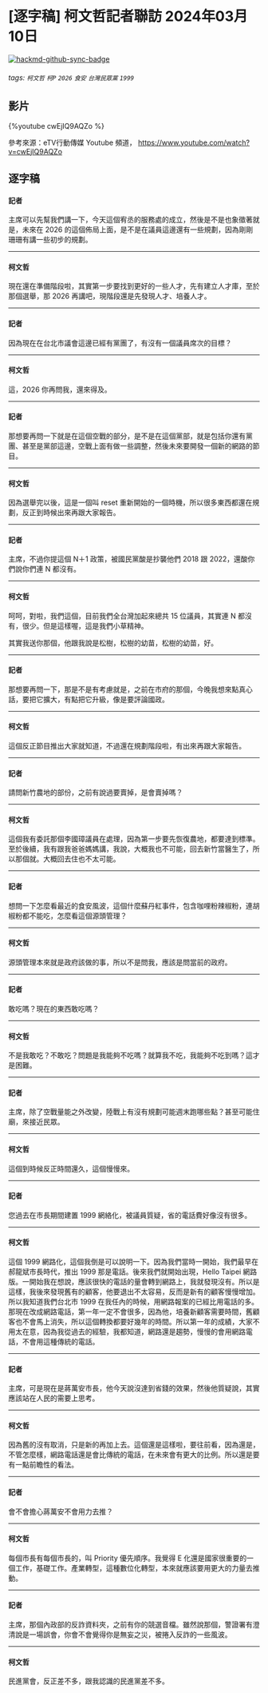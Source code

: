 # [逐字稿] 柯文哲記者聯訪 2024年03月10日

[![hackmd-github-sync-badge](https://hackmd.io/wi9PwLqsS_aHwug0Vn6WNA/badge)](https://hackmd.io/wi9PwLqsS_aHwug0Vn6WNA)


###### tags: `柯文哲` `柯P` `2026` `食安` `台灣民眾黨` `1999`

## 影片

{%youtube cwEjIQ9AQZo %}

參考來源：eTV行動傳媒 Youtube 頻道， https://www.youtube.com/watch?v=cwEjIQ9AQZo


## 逐字稿

#### 記者

主席可以先幫我們講一下，今天這個宥丞的服務處的成立，然後是不是也象徵著就是，未來在 2026 的這個佈局上面，是不是在議員這邊還有一些規劃，因為剛剛珊珊有講一些初步的規劃。

---

#### 柯文哲

現在還在準備階段啦，其實第一步要找到更好的一些人才，先有建立人才庫，至於那個選舉，那 2026 再講吧，現階段還是先發現人才、培養人才。

---

#### 記者

因為現在在台北市議會這邊已經有黨團了，有沒有一個議員席次的目標？

---

#### 柯文哲

這，2026 你再問我，還來得及。

---

#### 記者

那想要再問一下就是在這個空戰的部分，是不是在這個黨部，就是包括你還有黨團、甚至是黨部這邊，空戰上面有做一些調整，然後未來要開發一個新的網路的節目。

---

#### 柯文哲

因為選舉完以後，這是一個叫 reset 重新開始的一個時機，所以很多東西都還在規劃，反正到時候出來再跟大家報告。

---

#### 記者

主席，不過你提這個 N＋1 政策，被國民黨酸是抄襲他們 2018 跟 2022，還酸你們說你們連 N 都沒有。

---

#### 柯文哲

呵呵，對啦，我們這個，目前我們全台灣加起來總共 15 位議員，其實連 N 都沒有，很少。但是這樣喔，這是我們小草精神。

其實我送你那個，他跟我說是松樹，松樹的幼苗，松樹的幼苗，好。

---

#### 記者

那想要再問一下，那是不是有考慮就是，之前在市府的那個，今晚我想來點真心話，要把它擴大，有點把它升級，像是要評論國政。

---

#### 柯文哲

這個反正節目推出大家就知道，不過還在規劃階段啦，有出來再跟大家報告。

---

#### 記者

請問新竹農地的部份，之前有說過要賣掉，是會賣掉嗎？

---

#### 柯文哲

這個我有委託那個李國璋議員在處理，因為第一步要先恢復農地，都要達到標準。至於後續，我有跟我爸爸媽媽講，我說，大概我也不可能，回去新竹當醫生了，所以那個就。大概回去住也不太可能。

---

#### 記者

想問一下怎麼看最近的食安風波，這個什麼蘇丹紅事件，包含咖哩粉辣椒粉，連胡椒粉都不能吃，怎麼看這個源頭管理？

---

#### 柯文哲

源頭管理本來就是政府該做的事，所以不是問我，應該是問當前的政府。

---

#### 記者

敢吃嗎？現在的東西敢吃嗎？

---

#### 柯文哲

不是我敢吃？不敢吃？問題是我能夠不吃嗎？就算我不吃，我能夠不吃到嗎？這才是困難。

---

#### 記者

主席，除了空戰量能之外改變，陸戰上有沒有規劃可能週末跑哪些點？甚至可能住廟，來接近民眾。

---

#### 柯文哲

這個到時候反正時間還久，這個慢慢來。

---

#### 記者

您過去在市長期間建置 1999 網絡化，被議員質疑，省的電話費好像沒有很多。

---

#### 柯文哲

這個 1999 網路化，這個我倒是可以說明一下。因為我們當時一開始，我們最早在郝龍斌市長時代，推出 1999 那是電話。後來我們就開始出現，Hello Taipei 網路版。一開始我在想說，應該很快的電話的量會轉到網路上，我就發現沒有。所以是這樣，我後來發現舊有的顧客，他要退出不太容易，反而是新有的顧客慢慢增加。所以我知道我們台北市 1999 在我任內的時候，用網路報案的已經比用電話的多。那現在改成網路電話，第一年一定不會很多，因為他，培養新顧客需要時間，舊顧客也不會馬上消失，所以這個轉換都要好幾年的時間。所以第一年的成績，大家不用太在意，因為我從過去的經驗，我都知道，網路還是趨勢，慢慢的會用網路電話，不會用這種傳統的電話。

---

#### 記者

主席，可是現在是蔣萬安市長，他今天說沒達到省錢的效果，然後他質疑說，其實應該站在人民的需要上思考。

---

#### 柯文哲

因為舊的沒有取消，只是新的再加上去。這個還是這樣啦，要往前看，因為還是，不管怎麼樣，網路電話還是會比傳統的電話，在未來會有更大的比例。所以還是要有一點前瞻性的看法。

---

#### 記者

會不會擔心蔣萬安不會用力去推？

---

#### 柯文哲

每個市長有每個市長的，叫 Priority 優先順序。我覺得 E 化還是國家很重要的一個工作，基礎工作。產業轉型，這種數位化轉型，本來就應該要用更大的力量去推動。

---

#### 記者

主席，那個內政部的反詐資料夾，之前有你的競選音檔。雖然說那個，警證署有澄清說是一場誤會，你會不會覺得你是無妄之災，被捲入反詐的一些風波。

---

#### 柯文哲

民進黨會，反正差不多，跟我認識的民進黨差不多。

